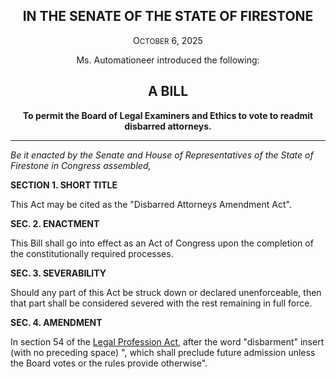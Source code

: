 <div align="center">

## IN THE SENATE OF THE STATE OF FIRESTONE

O<small>CTOBER</small> 6, 2025

Ms. Automationeer introduced the following:

## **A BILL**

**To permit the Board of Legal Examiners and Ethics to vote to readmit disbarred attorneys.**

</div>

---

*Be it enacted by the Senate and House of Representatives of the State of Firestone in Congress assembled,*

**SECTION 1. SHORT TITLE**

This Act may be cited as the "Disbarred Attorneys Amendment Act".

**SEC. 2. ENACTMENT**

This Bill shall go into effect as an Act of Congress upon the completion of the constitutionally required processes.

**SEC. 3. SEVERABILITY**

Should any part of this Act be struck down or declared unenforceable, then that part shall be considered severed with the rest remaining in full force.

**SEC. 4. AMENDMENT**

In section 54 of the [Legal Profession Act](https://trello.com/c/jSCjEF55/6810-legal-profession-act), after the word "disbarment" insert (with no preceding space) ", which shall preclude future admission unless the Board votes or the rules provide otherwise".
